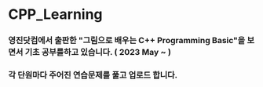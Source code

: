 # CPP_Learning

### 영진닷컴에서 출판한 "그림으로 배우는 C++ Programming Basic"을 보면서 기초 공부를하고 있습니다. ( 2023 May ~ )
### 각 단원마다 주어진 연습문제를 풀고 업로드 합니다.
